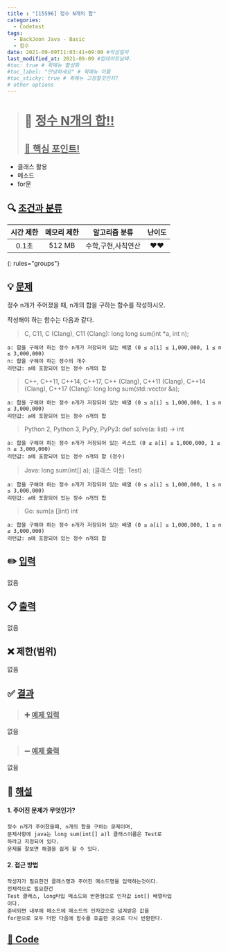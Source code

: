 ```yaml
---
title : "[15596] 정수 N개의 합"
categories:
  - Codetest
tags:
  - BackJoon Java - Basic
  - 함수
date: 2021-09-09T11:03:41+09:00 #작성일자
last_modified_at: 2021-09-09 #업데이트날짜.
#toc: true # 퀵메뉴 활성화
#toc_label: "안녕하세요" # 퀵메뉴 이름
#toc_sticky: true # 퀵메뉴 고정할것인지?
# other options
---
```

> # 📜 <u>정수 N개의 합!!</u> 
> ## <u>📌 핵심 포인트!</u> 
* 클래스 활용
* 메소드
*  for문


## 🔍 <u>조건과 분류</u>

| 시간 제한  | 메모리 제한  |  알고리즘 분류 | 난이도 
|:-------------:|:---------------:|:-----------:|:---------:
| 0.1초 | 512 MB | 수학,구현,사칙연산 | ❤️❤️ 
{: rules="groups"}

## 💡 <u>문제</u> 
정수 n개가 주어졌을 때, n개의 합을 구하는 함수를 작성하시오.

작성해야 하는 함수는 다음과 같다.

>C, C11, C (Clang), C11 (Clang): long long sum(int *a, int n);

	a: 합을 구해야 하는 정수 n개가 저장되어 있는 배열 (0 ≤ a[i] ≤ 1,000,000, 1 ≤ n ≤ 3,000,000)  
	n: 합을 구해야 하는 정수의 개수  
	리턴값: a에 포함되어 있는 정수 n개의 합

>C++, C++11, C++14, C++17, C++ (Clang), C++11 (Clang), C++14 (Clang), C++17 (Clang): long long sum(std::vector<int> &a);

	a: 합을 구해야 하는 정수 n개가 저장되어 있는 배열 (0 ≤ a[i] ≤ 1,000,000, 1 ≤ n ≤ 3,000,000)  
	리턴값: a에 포함되어 있는 정수 n개의 합

>Python 2, Python 3, PyPy, PyPy3: def solve(a: list) -> int

	a: 합을 구해야 하는 정수 n개가 저장되어 있는 리스트 (0 ≤ a[i] ≤ 1,000,000, 1 ≤ n ≤ 3,000,000)  
	리턴값: a에 포함되어 있는 정수 n개의 합 (정수)

>Java: long sum(int[] a); (클래스 이름: Test)

	a: 합을 구해야 하는 정수 n개가 저장되어 있는 배열 (0 ≤ a[i] ≤ 1,000,000, 1 ≤ n ≤ 3,000,000)  
	리턴값: a에 포함되어 있는 정수 n개의 합

>Go: sum(a []int) int

	a: 합을 구해야 하는 정수 n개가 저장되어 있는 배열 (0 ≤ a[i] ≤ 1,000,000, 1 ≤ n ≤ 3,000,000)  
	리턴값: a에 포함되어 있는 정수 n개의 합  


## ✏️ <u>입력</u>
없음

## 📋 <u>출력</u>
없음

## ❌ 제한(범위)
없음

## ✅ <u>결과</u>
> ### ➕ <u>예제 입력</u>
없음

> ### ➖ <u>예제 출력</u>
없음


## 💭 <u>해설</u>
#### 1. 주어진 문제가 무엇인가?
	정수 n개가 주어졌을때, n개의 합을 구하는 문제이며,
	문제사항에 java는 long sum(int[] a)l 클래스이름은 Test로
	하라고 지정되어 있다.
	문제를 잘보면 해결을 쉽게 할 수 있다.
	
#### 2. 접근 방법
	작성자가 필요한건 클래스명과 주어진 메소드명을 입력하는것이다.
	전체적으로 필요한건 
	Test 클래스, long타입 메소드와 반환형으로 인자값 int[] 배열타입
	이다.
	준비되면 내부에 메소드에 메소드의 인자값으로 넘겨받은 값을
	for문으로 모두 더한 다음에 함수를 호출한 곳으로 다시 반환한다. 

## <u>📖 <u>Code</u>
<script src="https://gist.github.com/Cononi/372be5e2a299eb7fa16975ffc83764ca.js"></script>